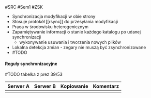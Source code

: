 #SRC #Sem1 #ZSK 

- Synchronizacja modyfikacji w obie strony
- Stosuje protokół [[rsync]] do przesyłania modyfikacji
- Praca w środowisku heterogenicznym
- Zapamiętywanie informacji o stanie każdego katalogu po udanej synchronizacji
	- wykonywanie usuwania i tworzenia nowych plików
- Lokalna detekcja zmian - zegary nie muszą być zsynchronizowane
- #TODO 

#### Reguły synchronizacyjne
#TODO tabelka z prez 39/53

| Serwer A | Serwer B | Kopiowanie | Komentarz |
| -------- | -------- | ---------- | --------- |
|          |          |            |           |
